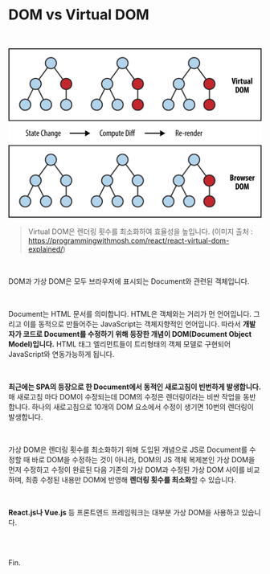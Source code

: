 # DOM vs Virtual DOM

<br>

![DOM과 Virtual DOM](hogeun.assets/img.png)

> Virtual DOM은 렌더링 횟수를 최소화하여 효율성을 높입니다. (이미지 출처 : https://programmingwithmosh.com/react/react-virtual-dom-explained/)

<br>

DOM과 가상 DOM은 모두 브라우저에 표시되는 Document와 관련된 객체입니다.

<br>

Document는 HTML 문서를 의미합니다. HTML은 객체와는 거리가 먼 언어입니다. 그리고 이를 동적으로 만들어주는 JavaScript는 객체지향적인 언어입니다. 따라서 **개발자가 코드로 Document를 수정하기 위해 등장한 개념이 DOM(Document Object Model)입니다.** HTML 태그 엘리먼트들이 트리형태의 객체 모델로 구현되어 JavaScript와 연동가능하게 됩니다.

<br>

**최근에는 SPA의 등장으로 한 Document에서 동적인 새로고침이 빈번하게 발생합니다.** 매 새로고침 마다 DOM이 수정되는데 DOM의 수정은 렌더링이라는 비싼 작업을 동반합니다. 하나의 새로고침으로 10개의 DOM 요소에서 수정이 생기면 10번의 렌더링이 발생합니다.

<br>

가상 DOM은 렌더링 횟수를 최소화하기 위해 도입된 개념으로 JS로 Document를 수정할 때 바로 DOM을 수정하는 것이 아니라, DOM의 JS 객체 복제본인 가상 DOM을 먼저 수정하고 수정이 완료된 다음 기존의 가상 DOM과 수정된 가상 DOM 사이를 비교하며, 최종 수정된 내용만 DOM에 반영해 **렌더링 횟수를 최소화**할 수 있습니다.

<br>

**React.js나 Vue.js** 등 프론트엔드 프레임워크는 대부분 가상 DOM을 사용하고 있습니다.

<br><br>

Fin.

